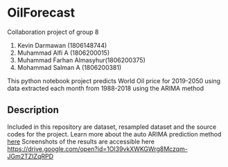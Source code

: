 # OilForecast

Collaboration project of group 8

 1. Kevin Darmawan (1806148744)  
 2. Muhammad Alfi A (1806200015)  
 3. Muhammad 
Farhan Almasyhur(1806200375)  
 4. Mohammad Salman A (1806200381)

This python notebook project predicts World Oil price for 2019-2050 using data extracted each month from 1988-2018 using the ARIMA method

## Description
Included in this repository are dataset, resampled dataset and the source codes for the project.
Learn more about the auto ARIMA prediction method [here](https://github.com/kevindar/OilForecast/raw/master/Oil%20Prediction.ppt)
Screenshots of the results are accessible here
https://drive.google.com/open?id=1OI39vkXWKGWrg8Mczqm-JGm2TZIZqRPD


